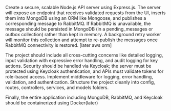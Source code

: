 
Create a secure, scalable Node.js API server using Express.js. The server will expose an endpoint that receives validated requests from the UI, inserts them into MongoDB using an ORM like Mongoose, and publishes a corresponding message to RabbitMQ. If RabbitMQ is unavailable, the message should be persisted in MongoDB (in a pending_messages or outbox collection) rather than kept in memory. A background retry worker will monitor this collection and attempt to re-publish the messages once RabbitMQ connectivity is restored. [later aws orm]

The project should include all cross-cutting concerns like detailed logging, input validation with expressive error handling, and audit logging for key actions. Security should be handled via Keycloak; the server must be protected using Keycloak authentication, and APIs must validate tokens for role-based access. Implement middleware for logging, error handling, validation, and authentication. Structure the project cleanly into config, routes, controllers, services, and models folders. 

Finally, the entire application including MongoDB, RabbitMQ, and Keycloak should be containerized using Docker(later)
